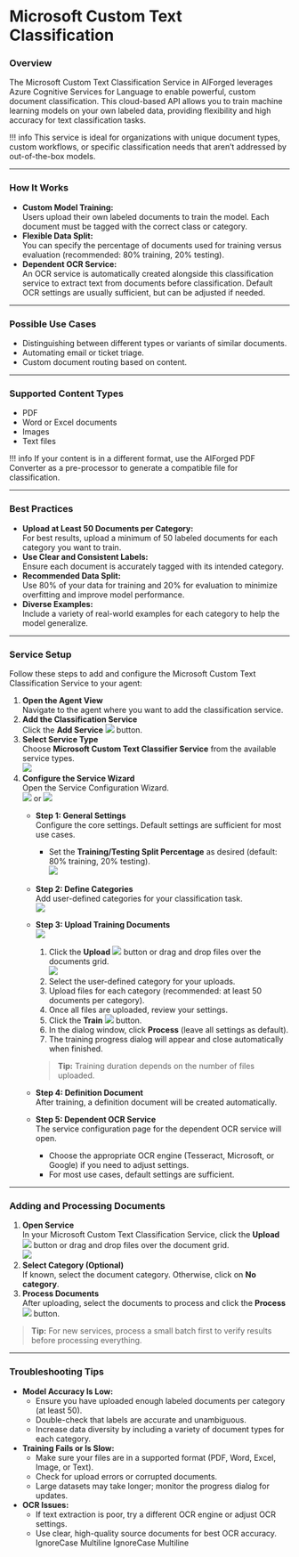 # Microsoft Custom Text Classification

### Overview

The Microsoft Custom Text Classification Service in AIForged leverages Azure Cognitive Services for Language to enable powerful, custom document classification. This cloud-based API allows you to train machine learning models on your own labeled data, providing flexibility and high accuracy for text classification tasks.

!!! info
    This service is ideal for organizations with unique document types, custom workflows, or specific classification needs that aren’t addressed by out-of-the-box models.

***

### How It Works

* **Custom Model Training:**\
  Users upload their own labeled documents to train the model. Each document must be tagged with the correct class or category.
* **Flexible Data Split:**\
  You can specify the percentage of documents used for training versus evaluation (recommended: 80% training, 20% testing).
* **Dependent OCR Service:**\
  An OCR service is automatically created alongside this classification service to extract text from documents before classification. Default OCR settings are usually sufficient, but can be adjusted if needed.

***

### Possible Use Cases

* Distinguishing between different types or variants of similar documents.
* Automating email or ticket triage.
* Custom document routing based on content.

***

### Supported Content Types

* PDF
* Word or Excel documents
* Images
* Text files

!!! info
    If your content is in a different format, use the AIForged PDF Converter as a pre-processor to generate a compatible file for classification.

***

### Best Practices

* **Upload at Least 50 Documents per Category:**\
  For best results, upload a minimum of 50 labeled documents for each category you want to train.
* **Use Clear and Consistent Labels:**\
  Ensure each document is accurately tagged with its intended category.
* **Recommended Data Split:**\
  Use 80% of your data for training and 20% for evaluation to minimize overfitting and improve model performance.
* **Diverse Examples:**\
  Include a variety of real-world examples for each category to help the model generalize.

***

### Service Setup

Follow these steps to add and configure the Microsoft Custom Text Classification Service to your agent:

1. **Open the Agent View**\
   Navigate to the agent where you want to add the classification service.
2. **Add the Classification Service**\
   Click the **Add Service** ![](../../assets/image%20%2830%29%20%281%29.png) button.
3. **Select Service Type**\
   Choose **Microsoft Custom Text Classifier Service** from the available service types.\
   ![](../../assets/image%20%2831%29%20%281%29.png)
4. **Configure the Service Wizard**\
   Open the Service Configuration Wizard.\
   ![](../../assets/image%20%2832%29%20%281%29.png)  or  ![](../../assets/image%20%2833%29%20%281%29.png)
   * **Step 1: General Settings**\
     Configure the core settings. Default settings are sufficient for most use cases.
     * Set the **Training/Testing Split Percentage** as desired (default: 80% training, 20% testing).\
       ![](../../assets/image%20%2834%29%20%281%29.png)
   * **Step 2: Define Categories**\
     Add user-defined categories for your classification task.\
     ![](../../assets/image%20%2835%29.png)
   *   **Step 3: Upload Training Documents**\
       ![](../../assets/image%20%2836%29.png)

       1. Click the **Upload** ![](../../assets/image%20%2837%29.png) button or drag and drop files over the documents grid.\
          ![](../../assets/image%20%2838%29.png)
       2. Select the user-defined category for your uploads.
       3. Upload files for each category (recommended: at least 50 documents per category).
       4. Once all files are uploaded, review your settings.
       5. Click the **Train** ![](../../assets/image%20%2839%29.png) button.
       6. In the dialog window, click **Process** (leave all settings as default).
       7. The training progress dialog will appear and close automatically when finished.

       > **Tip:** Training duration depends on the number of files uploaded.
   * **Step 4: Definition Document**\
     After training, a definition document will be created automatically.
   * **Step 5: Dependent OCR Service**\
     The service configuration page for the dependent OCR service will open.
     * Choose the appropriate OCR engine (Tesseract, Microsoft, or Google) if you need to adjust settings.
     * For most use cases, default settings are sufficient.

***

### Adding and Processing Documents

1. **Open Service**\
   In your Microsoft Custom Text Classification Service, click the **Upload** ![](../../assets/image%20%2837%29.png) button or drag and drop files over the document grid.\
   ![](../../assets/image%20%2840%29.png)
2. **Select Category (Optional)**\
   If known, select the document category. Otherwise, click on **No category**.
3. **Process Documents**\
   After uploading, select the documents to process and click the **Process** ![](../../assets/image%20%2841%29.png) button.

> **Tip:** For new services, process a small batch first to verify results before processing everything.

***

### Troubleshooting Tips

* **Model Accuracy Is Low:**
  * Ensure you have uploaded enough labeled documents per category (at least 50).
  * Double-check that labels are accurate and unambiguous.
  * Increase data diversity by including a variety of document types for each category.
* **Training Fails or Is Slow:**
  * Make sure your files are in a supported format (PDF, Word, Excel, Image, or Text).
  * Check for upload errors or corrupted documents.
  * Large datasets may take longer; monitor the progress dialog for updates.
* **OCR Issues:**
  * If text extraction is poor, try a different OCR engine or adjust OCR settings.
  * Use clear, high-quality source documents for best OCR accuracy.
 IgnoreCase Multiline IgnoreCase Multiline


